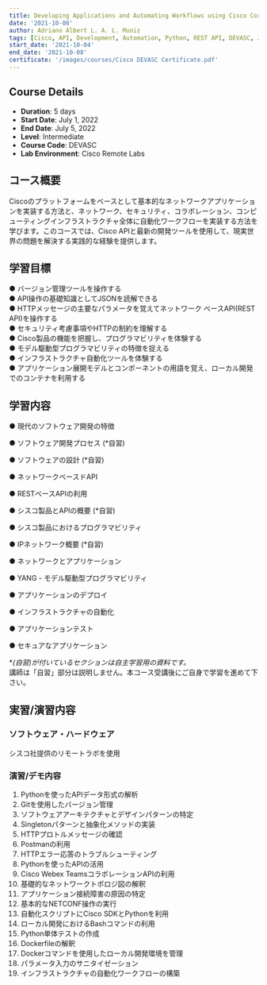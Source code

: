 ```yaml
---
title: Developing Applications and Automating Workflows using Cisco Core Platforms (DEVASC)
date: '2021-10-08'
author: Adriano Albert L. A. L. Muniz
tags: [Cisco, API, Development, Automation, Python, REST API, DEVASC, JSON, Git]
start_date: '2021-10-04'
end_date: '2021-10-08'
certificate: '/images/courses/Cisco DEVASC Certificate.pdf'
---
```



## Course Details
- **Duration**: 5 days
- **Start Date**: July 1, 2022 
- **End Date**: July 5, 2022 
- **Level**: Intermediate
- **Course Code**: DEVASC
- **Lab Environment**: Cisco Remote Labs

## コース概要
Ciscoのプラットフォームをベースとして基本的なネットワークアプリケーションを実装する方法と、ネットワーク、セキュリティ、コラボレーション、コンピューティングインフラストラクチャ全体に自動化ワークフローを実装する方法を学びます。このコースでは、Cisco APIと最新の開発ツールを使用して、現実世界の問題を解決する実践的な経験を提供します。

## 学習目標
● バージョン管理ツールを操作する  
● API操作の基礎知識としてJSONを読解できる  
● HTTPメッセージの主要なパラメータを覚えてネットワーク ベースAPI(REST API)を操作する  
● セキュリティ考慮事項やHTTPの制約を理解する  
● Cisco製品の機能を把握し、プログラマビリティを体験する  
● モデル駆動型プログラマビリティの特徴を捉える  
● インフラストラクチャ自動化ツールを体験する  
● アプリケーション展開モデルとコンポーネントの用語を覚え、ローカル開発でのコンテナを利用する

## 学習内容

● 現代のソフトウェア開発の特徴

● ソフトウェア開発プロセス (*自習)

● ソフトウェアの設計 (*自習)

● ネットワークベースドAPI

● RESTベースAPIの利用

● シスコ製品とAPIの概要 (*自習)

● シスコ製品におけるプログラマビリティ

● IPネットワーク概要 (*自習)

● ネットワークとアプリケーション

● YANG - モデル駆動型プログラマビリティ

● アプリケーションのデプロイ

● インフラストラクチャの自動化

● アプリケーションテスト

● セキュアなアプリケーション

**(*自習)が付いているセクションは自主学習用の資料です。**  
講師は「自習」部分は説明しません。本コース受講後にご自身で学習を進めて下さい。

## 実習/演習内容

### ソフトウェア・ハードウェア
シスコ社提供のリモートラボを使用

### 演習/デモ内容
1. Pythonを使ったAPIデータ形式の解析
2. Gitを使用したバージョン管理
3. ソフトウェアアーキテクチャとデザインパターンの特定
4. Singletonパターンと抽象化メソッドの実装
5. HTTPプロトルメッセージの確認
6. Postmanの利用
7. HTTPエラー応答のトラブルシューティング
8. Pythonを使ったAPIの活用
9. Cisco Webex TeamsコラボレーションAPIの利用
10. 基礎的なネットワークトポロジ図の解釈
11. アプリケーション接続障害の原因の特定
12. 基本的なNETCONF操作の実行
13. 自動化スクリプトにCisco SDKとPythonを利用
14. ローカル開発におけるBashコマンドの利用
15. Python単体テストの作成
16. Dockerfileの解釈
17. Dockerコマンドを使用したローカル開発環境を管理
18. パラメータ入力のサニタイゼーション
19. インフラストラクチャの自動化ワークフローの構築
